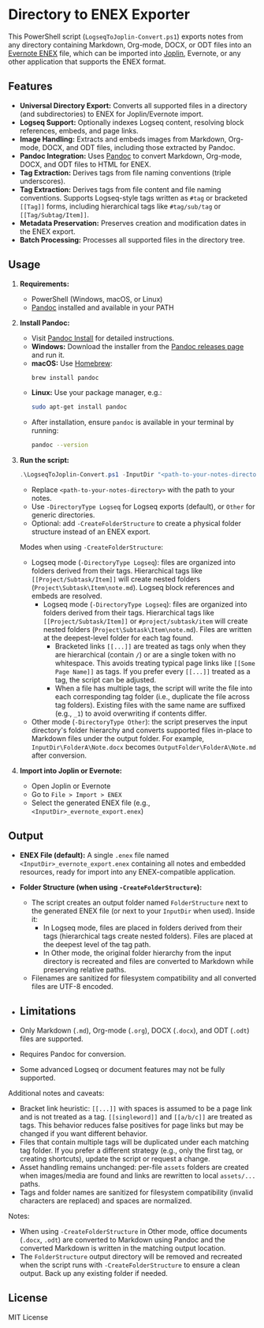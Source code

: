 # Directory to ENEX Exporter

This PowerShell script (`LogseqToJoplin-Convert.ps1`) exports notes from any directory containing Markdown, Org-mode, DOCX, or ODT files into an [Evernote ENEX](https://help.evernote.com/hc/en-us/articles/209005557-Export-notes-and-notebooks) file, which can be imported into [Joplin](https://joplinapp.org/), Evernote, or any other application that supports the ENEX format.

## Features
- **Universal Directory Export:** Converts all supported files in a directory (and subdirectories) to ENEX for Joplin/Evernote import.
- **Logseq Support:** Optionally indexes Logseq content, resolving block references, embeds, and page links.
- **Image Handling:** Extracts and embeds images from Markdown, Org-mode, DOCX, and ODT files, including those extracted by Pandoc.
- **Pandoc Integration:** Uses [Pandoc](https://pandoc.org/) to convert Markdown, Org-mode, DOCX, and ODT files to HTML for ENEX.
- **Tag Extraction:** Derives tags from file naming conventions (triple underscores).
- **Tag Extraction:** Derives tags from file content and file naming conventions. Supports Logseq-style tags written as `#tag` or bracketed `[[Tag]]` forms, including hierarchical tags like `#tag/sub/tag` or `[[Tag/Subtag/Item]]`.
- **Metadata Preservation:** Preserves creation and modification dates in the ENEX export.
- **Batch Processing:** Processes all supported files in the directory tree.

## Usage
1. **Requirements:**
   - PowerShell (Windows, macOS, or Linux)
   - [Pandoc](https://pandoc.org/) installed and available in your PATH

2. **Install Pandoc:**
   - Visit [Pandoc Install](https://pandoc.org/installing.html) for detailed instructions.
   - **Windows:** Download the installer from the [Pandoc releases page](https://github.com/jgm/pandoc/releases) and run it.
   - **macOS:** Use [Homebrew](https://brew.sh/):  
     ```sh
     brew install pandoc
     ```
   - **Linux:** Use your package manager, e.g.:  
     ```sh
     sudo apt-get install pandoc
     ```
   - After installation, ensure `pandoc` is available in your terminal by running:
     ```sh
     pandoc --version
     ```

3. **Run the script:**
   ```powershell
   .\LogseqToJoplin-Convert.ps1 -InputDir "<path-to-your-notes-directory>" [-DirectoryType Logseq|Other] [-CreateFolderStructure]
   ```
   - Replace `<path-to-your-notes-directory>` with the path to your notes.
   - Use `-DirectoryType Logseq` for Logseq exports (default), or `Other` for generic directories.
   - Optional: add `-CreateFolderStructure` to create a physical folder structure instead of an ENEX export.

   Modes when using `-CreateFolderStructure`:
   - Logseq mode (`-DirectoryType Logseq`): files are organized into folders derived from their tags. Hierarchical tags like `[[Project/Subtask/Item]]` will create nested folders (`Project\Subtask\Item\note.md`). Logseq block references and embeds are resolved.
      - Logseq mode (`-DirectoryType Logseq`): files are organized into folders derived from their tags. Hierarchical tags like `[[Project/Subtask/Item]]` or `#project/subtask/item` will create nested folders (`Project\Subtask\Item\note.md`). Files are written at the deepest-level folder for each tag found.
         - Bracketed links `[[...]]` are treated as tags only when they are hierarchical (contain `/`) or are a single token with no whitespace. This avoids treating typical page links like `[[Some Page Name]]` as tags. If you prefer every `[[...]]` treated as a tag, the script can be adjusted.
         - When a file has multiple tags, the script will write the file into each corresponding tag folder (i.e., duplicate the file across tag folders). Existing files with the same name are suffixed (e.g., `_1`) to avoid overwriting if contents differ.
   - Other mode (`-DirectoryType Other`): the script preserves the input directory's folder hierarchy and converts supported files in-place to Markdown files under the output folder. For example, `InputDir\FolderA\Note.docx` becomes `OutputFolder\FolderA\Note.md` after conversion.

4. **Import into Joplin or Evernote:**
   - Open Joplin or Evernote
   - Go to `File > Import > ENEX`
   - Select the generated ENEX file (e.g., `<InputDir>_evernote_export.enex`)

## Output
- **ENEX File (default):** A single `.enex` file named `<InputDir>_evernote_export.enex` containing all notes and embedded resources, ready for import into any ENEX-compatible application.

- **Folder Structure (when using `-CreateFolderStructure`):**
   - The script creates an output folder named `FolderStructure` next to the generated ENEX file (or next to your `InputDir` when used). Inside it:
      - In Logseq mode, files are placed in folders derived from their tags (hierarchical tags create nested folders). Files are placed at the deepest level of the tag path.
      - In Other mode, the original folder hierarchy from the input directory is recreated and files are converted to Markdown while preserving relative paths.
   - Filenames are sanitized for filesystem compatibility and all converted files are UTF-8 encoded.

- ## Limitations
- Only Markdown (`.md`), Org-mode (`.org`), DOCX (`.docx`), and ODT (`.odt`) files are supported.
- Requires Pandoc for conversion.
- Some advanced Logseq or document features may not be fully supported.

Additional notes and caveats:
- Bracket link heuristic: `[[...]]` with spaces is assumed to be a page link and is not treated as a tag. `[[singleword]]` and `[[a/b/c]]` are treated as tags. This behavior reduces false positives for page links but may be changed if you want different behavior.
- Files that contain multiple tags will be duplicated under each matching tag folder. If you prefer a different strategy (e.g., only the first tag, or creating shortcuts), update the script or request a change.
- Asset handling remains unchanged: per-file `assets` folders are created when images/media are found and links are rewritten to local `assets/...` paths.
- Tags and folder names are sanitized for filesystem compatibility (invalid characters are replaced) and spaces are normalized.

Notes:
- When using `-CreateFolderStructure` in Other mode, office documents (`.docx`, `.odt`) are converted to Markdown using Pandoc and the converted Markdown is written in the matching output location.
- The `FolderStructure` output directory will be removed and recreated when the script runs with `-CreateFolderStructure` to ensure a clean output. Back up any existing folder if needed.

## License
MIT License

